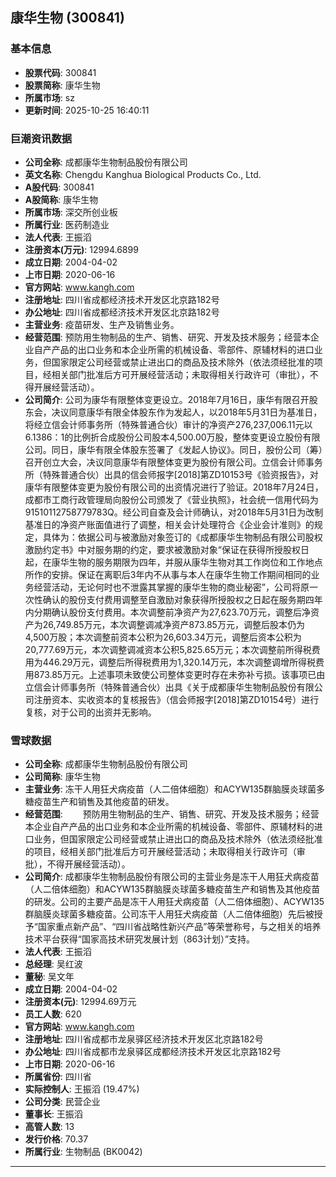 ## 康华生物 (300841)

### 基本信息

- **股票代码**: 300841
- **股票简称**: 康华生物
- **所属市场**: sz
- **更新时间**: 2025-10-25 16:40:11

### 巨潮资讯数据

- **公司全称**: 成都康华生物制品股份有限公司
- **英文名称**: Chengdu Kanghua Biological Products Co., Ltd.
- **A股代码**: 300841
- **A股简称**: 康华生物
- **所属市场**: 深交所创业板
- **所属行业**: 医药制造业
- **法人代表**: 王振滔
- **注册资本(万元)**: 12994.6899
- **成立日期**: 2004-04-02
- **上市日期**: 2020-06-16
- **官方网站**: www.kangh.com
- **注册地址**: 四川省成都经济技术开发区北京路182号
- **办公地址**: 四川省成都经济技术开发区北京路182号
- **主营业务**: 疫苗研发、生产及销售业务。
- **经营范围**: 预防用生物制品的生产、销售、研究、开发及技术服务；经营本企业自产产品的出口业务和本企业所需的机械设备、零部件、原辅材料的进口业务，但国家限定公司经营或禁止进出口的商品及技术除外（依法须经批准的项目，经相关部门批准后方可开展经营活动；未取得相关行政许可（审批），不得开展经营活动）。
- **公司简介**: 公司为康华有限整体变更设立。2018年7月16日，康华有限召开股东会，决议同意康华有限全体股东作为发起人，以2018年5月31日为基准日，将经立信会计师事务所（特殊普通合伙）审计的净资产276,237,006.11元以6.1386：1的比例折合成股份公司股本4,500.00万股，整体变更设立股份有限公司。同日，康华有限全体股东签署了《发起人协议》。同日，股份公司（筹）召开创立大会，决议同意康华有限整体变更为股份有限公司。立信会计师事务所（特殊普通合伙）出具的信会师报字[2018]第ZD10153号《验资报告》，对康华有限整体变更为股份有限公司的出资情况进行了验证。2018年7月24日，成都市工商行政管理局向股份公司颁发了《营业执照》，社会统一信用代码为91510112758779783Q。经公司自查及会计师确认，对2018年5月31日为改制基准日的净资产账面值进行了调整，相关会计处理符合《企业会计准则》的规定，具体为：依据公司与被激励对象签订的《成都康华生物制品有限公司股权激励约定书》中对服务期的约定，要求被激励对象“保证在获得所授股权日起，在康华生物的服务期限为四年，并服从康华生物对其工作岗位和工作地点所作的安排。保证在离职后3年内不从事与本人在康华生物工作期间相同的业务经营活动，无论何时也不泄露其掌握的康华生物的商业秘密”，公司将原一次性确认的股份支付费用调整至自激励对象获得所授股权之日起在服务期四年内分期确认股份支付费用。本次调整前净资产为27,623.70万元，调整后净资产为26,749.85万元，本次调整调减净资产873.85万元，调整后股本仍为4,500万股；本次调整前资本公积为26,603.34万元，调整后资本公积为20,777.69万元，本次调整调减资本公积5,825.65万元；本次调整前所得税费用为446.29万元，调整后所得税费用为1,320.14万元，本次调整调增所得税费用873.85万元。上述事项未致使公司整体变更时存在未弥补亏损。该事项已由立信会计师事务所（特殊普通合伙）出具《关于成都康华生物制品股份有限公司注册资本、实收资本的复核报告》（信会师报字[2018]第ZD10154号）进行复核，对于公司的出资并无影响。

### 雪球数据

- **公司全称**: 成都康华生物制品股份有限公司
- **公司简称**: 康华生物
- **主营业务**: 冻干人用狂犬病疫苗（人二倍体细胞）和ACYW135群脑膜炎球菌多糖疫苗生产和销售及其他疫苗的研发。
- **经营范围**: 　　预防用生物制品的生产、销售、研究、开发及技术服务；经营本企业自产产品的出口业务和本企业所需的机械设备、零部件、原辅材料的进口业务，但国家限定公司经营或禁止进出口的商品及技术除外（依法须经批准的项目，经相关部门批准后方可开展经营活动；未取得相关行政许可（审批），不得开展经营活动）。
- **公司简介**: 成都康华生物制品股份有限公司的主营业务是冻干人用狂犬病疫苗（人二倍体细胞）和ACYW135群脑膜炎球菌多糖疫苗生产和销售及其他疫苗的研发。公司的主要产品是冻干人用狂犬病疫苗（人二倍体细胞）、ACYW135群脑膜炎球菌多糖疫苗。公司冻干人用狂犬病疫苗（人二倍体细胞）先后被授予“国家重点新产品”、“四川省战略性新兴产品”等荣誉称号，与之相关的培养技术平台获得“国家高技术研究发展计划（863计划）”支持。
- **法人代表**: 王振滔
- **总经理**: 吴红波
- **董秘**: 吴文年
- **成立日期**: 2004-04-02
- **注册资本(元)**: 12994.69万元
- **员工人数**: 620
- **官方网站**: www.kangh.com
- **注册地址**: 四川省成都市龙泉驿区经济技术开发区北京路182号
- **办公地址**: 四川省成都市龙泉驿区成都经济技术开发区北京路182号
- **上市日期**: 2020-06-16
- **所属省份**: 四川省
- **实际控制人**: 王振滔 (19.47%)
- **公司分类**: 民营企业
- **董事长**: 王振滔
- **高管人数**: 13
- **发行价格**: 70.37
- **所属行业**: 生物制品 (BK0042)

---